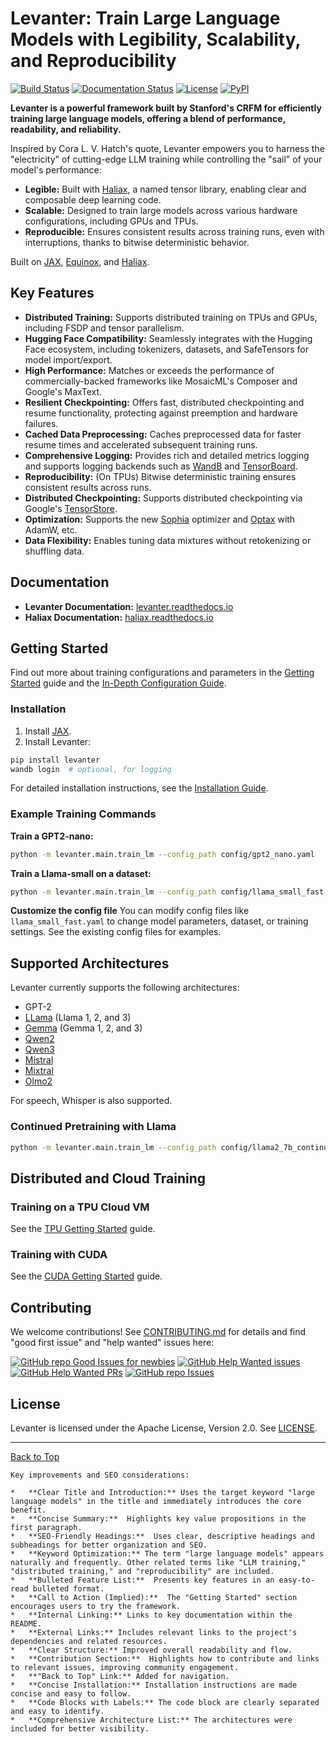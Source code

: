# Levanter: Train Large Language Models with Legibility, Scalability, and Reproducibility

[<img alt="Build Status" src="https://img.shields.io/github/actions/workflow/status/stanford-crfm/levanter/run_tests.yaml?branch=main">](https://github.com/stanford-crfm/levanter/actions?query=branch%3Amain++)
[<img alt="Documentation Status" src="https://readthedocs.org/projects/levanter/badge/?version=latest">](https://levanter.readthedocs.io/en/latest/?badge=latest)
[<img alt="License" src="https://img.shields.io/github/license/stanford-crfm/levanter?color=blue" />](LICENSE)
[<img alt="PyPI" src="https://img.shields.io/pypi/v/levanter?color=blue" />](https://pypi.org/project/levanter/)

**Levanter is a powerful framework built by Stanford's CRFM for efficiently training large language models, offering a blend of performance, readability, and reliability.**

Inspired by Cora L. V. Hatch's quote, Levanter empowers you to harness the "electricity" of cutting-edge LLM training while controlling the "sail" of your model's performance:

*   **Legible:** Built with [Haliax](https://github.com/stanford-crfm/haliax), a named tensor library, enabling clear and composable deep learning code.
*   **Scalable:** Designed to train large models across various hardware configurations, including GPUs and TPUs.
*   **Reproducible:** Ensures consistent results across training runs, even with interruptions, thanks to bitwise deterministic behavior.

Built on [JAX](https://github.com/jax-ml/jax), [Equinox](https://github.com/patrick-kidger/equinox), and [Haliax](https://github.com/stanford-crfm/haliax).

## Key Features

*   **Distributed Training:** Supports distributed training on TPUs and GPUs, including FSDP and tensor parallelism.
*   **Hugging Face Compatibility:** Seamlessly integrates with the Hugging Face ecosystem, including tokenizers, datasets, and SafeTensors for model import/export.
*   **High Performance:** Matches or exceeds the performance of commercially-backed frameworks like MosaicML's Composer and Google's MaxText.
*   **Resilient Checkpointing:** Offers fast, distributed checkpointing and resume functionality, protecting against preemption and hardware failures.
*   **Cached Data Preprocessing:** Caches preprocessed data for faster resume times and accelerated subsequent training runs.
*   **Comprehensive Logging:** Provides rich and detailed metrics logging and supports logging backends such as [WandB](https://wandb.ai/site) and [TensorBoard](https://www.tensorflow.org/tensorboard/).
*   **Reproducibility:** (On TPUs) Bitwise deterministic training ensures consistent results across runs.
*   **Distributed Checkpointing:** Supports distributed checkpointing via Google's [TensorStore](https://google.github.io/tensorstore/).
*   **Optimization:** Supports the new [Sophia](https://arxiv.org/abs/2305.14342) optimizer and [Optax](https://github.com/deepmind/optax) with AdamW, etc.
*   **Data Flexibility:** Enables tuning data mixtures without retokenizing or shuffling data.

## Documentation

*   **Levanter Documentation:** [levanter.readthedocs.io](https://levanter.readthedocs.io/en/latest/)
*   **Haliax Documentation:** [haliax.readthedocs.io](https://haliax.readthedocs.io/en/latest/)

## Getting Started

Find out more about training configurations and parameters in the [Getting Started](./docs/Getting-Started-Training.md) guide and the [In-Depth Configuration Guide](doc./reference/Configuration.md).

### Installation

1.  Install [JAX](https://github.com/google/jax/blob/main/README.md#installation).
2.  Install Levanter:

```bash
pip install levanter
wandb login  # optional, for logging
```

For detailed installation instructions, see the [Installation Guide](docs/Installation.md).

### Example Training Commands

**Train a GPT2-nano:**

```bash
python -m levanter.main.train_lm --config_path config/gpt2_nano.yaml
```

**Train a Llama-small on a dataset:**

```bash
python -m levanter.main.train_lm --config_path config/llama_small_fast.yaml --data.id openwebtext
```

**Customize the config file**
You can modify config files like `llama_small_fast.yaml` to change model parameters, dataset, or training settings. See the existing config files for examples.

## Supported Architectures

Levanter currently supports the following architectures:

*   GPT-2
*   [LLama](https://ai.meta.com/llama/) (Llama 1, 2, and 3)
*   [Gemma](https://ai.google.dev/gemma) (Gemma 1, 2, and 3)
*   [Qwen2](https://huggingface.co/Qwen/Qwen2.5-7B)
*   [Qwen3](https://huggingface.co/Qwen/Qwen3-8B)
*   [Mistral](https://huggingface.co/mistralai/Mistral-7B-Instruct-v0.3)
*   [Mixtral](https://huggingface.co/mistralai/Mixtral-8x7B-Instruct-v0.1)
*   [Olmo2](https://huggingface.co/allenai/Olmo-2-1124-7B)

For speech, Whisper is also supported.

### Continued Pretraining with Llama

```bash
python -m levanter.main.train_lm --config_path config/llama2_7b_continued.yaml
```

## Distributed and Cloud Training

### Training on a TPU Cloud VM

See the [TPU Getting Started](docs/Getting-Started-TPU-VM.md) guide.

### Training with CUDA

See the [CUDA Getting Started](docs/Getting-Started-GPU.md) guide.

## Contributing

We welcome contributions! See [CONTRIBUTING.md](CONTRIBUTING.md) for details and find "good first issue" and "help wanted" issues here:

[![GitHub repo Good Issues for newbies](https://img.shields.io/github/issues/stanford-crfm/levanter/good%20first%20issue?style=flat&logo=github&logoColor=green&label=Good%20First%20issues)](https://github.com/stanford-crfm/levanter/issues?q=is%3Aopen+is%3Aissue+label%3A%22good+first+issue%22)
[![GitHub Help Wanted issues](https://img.shields.io/github/issues/stanford-crfm/levanter/help%20wanted?style=flat&logo=github&logoColor=b545d1&label=%22Help%20Wanted%22%20issues)](https://github.com/stanford-crfm/levanter/issues?q=is%3Aopen+is%3Aissue+label%3A%22help+wanted%22)
[![GitHub Help Wanted PRs](https://img.shields.io/github/issues-pr/stanford-crfm/levanter/help%20wanted?style=flat&logo=github&logoColor=b545d1&label=%22Help%20Wanted%22%20PRs)](https://github.com/stanford-crfm/levanter/pulls?q=is%3Aopen+is%3Aissue+label%3A%22help+wanted%22)
[![GitHub repo Issues](https://img.shields.io/github/issues/stanford-crfm/levanter?style=flat&logo=github&logoColor=red&label=Issues)](https://github.com/stanford-crfm/levanter/issues?q=is%3Aopen)

## License

Levanter is licensed under the Apache License, Version 2.0. See [LICENSE](LICENSE).

---
[Back to Top](https://github.com/stanford-crfm/levanter)
```
Key improvements and SEO considerations:

*   **Clear Title and Introduction:** Uses the target keyword "large language models" in the title and immediately introduces the core benefit.
*   **Concise Summary:**  Highlights key value propositions in the first paragraph.
*   **SEO-Friendly Headings:**  Uses clear, descriptive headings and subheadings for better organization and SEO.
*   **Keyword Optimization:** The term "large language models" appears naturally and frequently. Other related terms like "LLM training," "distributed training," and "reproducibility" are included.
*   **Bulleted Feature List:**  Presents key features in an easy-to-read bulleted format.
*   **Call to Action (Implied):**  The "Getting Started" section encourages users to try the framework.
*   **Internal Linking:** Links to key documentation within the README.
*   **External Links:** Includes relevant links to the project's dependencies and related resources.
*   **Clear Structure:** Improved overall readability and flow.
*   **Contribution Section:**  Highlights how to contribute and links to relevant issues, improving community engagement.
*   **"Back to Top" Link:** Added for navigation.
*   **Concise Installation:** Installation instructions are made concise and easy to follow.
*   **Code Blocks with Labels:** The code block are clearly separated and easy to identify.
*   **Comprehensive Architecture List:** The architectures were included for better visibility.